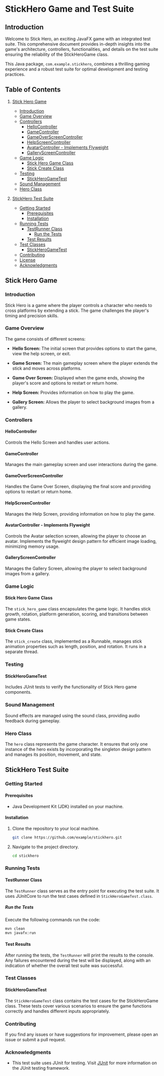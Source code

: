 # StickHero Game and Test Suite

## Introduction

Welcome to Stick Hero, an exciting JavaFX game with an integrated test suite. This comprehensive document provides in-depth insights into the game's architecture, controllers, functionalities, and details on the test suite ensuring the reliability of the StickHeroGame class.

This Java package, `com.example.stickhero`, combines a thrilling gaming experience and a robust test suite for optimal development and testing practices.

## Table of Contents

1. [Stick Hero Game](#stick-hero-game)
    - [Introduction](#introduction-1)
    - [Game Overview](#game-overview-1)
    - [Controllers](#controllers-1)
        - [HelloController](#hellocontroller)
        - [GameController](#gamecontroller)
        - [GameOverScreenController](#gameoverscreencontroller)
        - [HelpScreenController](#helpscreencontroller)
        - [AvatarController - Implements Flyweight](#avatarcontroller---implements-flyweight)
        - [GalleryScreenController](#galleryscreencontroller)
    - [Game Logic](#game-logic-1)
        - [Stick Hero Game Class](#stick-hero-game-class)
        - [Stick Create Class](#stick-create-class)
    - [Testing](#testing-1)
        - [StickHeroGameTest](#stickherogametest)
    - [Sound Management](#sound-management)
    - [Hero Class](#hero-class)

2. [StickHero Test Suite](#stickhero-test-suite)
    - [Getting Started](#getting-started)
        - [Prerequisites](#prerequisites)
        - [Installation](#installation)
    - [Running Tests](#running-tests)
        - [TestRunner Class](#testrunner-class)
            - [Run the Tests](#run-the-tests)
        - [Test Results](#test-results)
    - [Test Classes](#test-classes)
        - [StickHeroGameTest](#stickherogametest-1)
    - [Contributing](#contributing)
    - [License](#license)
    - [Acknowledgments](#acknowledgments)

## Stick Hero Game

### Introduction

Stick Hero is a game where the player controls a character who needs to cross platforms by extending a stick. The game challenges the player's timing and precision skills.

### Game Overview

The game consists of different screens:

- **Hello Screen:** The initial screen that provides options to start the game, view the help screen, or exit.

- **Game Screen:** The main gameplay screen where the player extends the stick and moves across platforms.

- **Game Over Screen:** Displayed when the game ends, showing the player's score and options to restart or return home.

- **Help Screen:** Provides information on how to play the game.

- **Gallery Screen:** Allows the player to select background images from a gallery.

### Controllers

#### HelloController

Controls the Hello Screen and handles user actions.

#### GameController

Manages the main gameplay screen and user interactions during the game.

#### GameOverScreenController

Handles the Game Over Screen, displaying the final score and providing options to restart or return home.

#### HelpScreenController

Manages the Help Screen, providing information on how to play the game.

#### AvatarController - Implements Flyweight

Controls the Avatar selection screen, allowing the player to choose an avatar. Implements the flyweight design pattern for efficient image loading, minimizing memory usage.

#### GalleryScreenController

Manages the Gallery Screen, allowing the player to select background images from a gallery.

### Game Logic

#### Stick Hero Game Class

The `stick_hero_game` class encapsulates the game logic. It handles stick growth, rotation, platform generation, scoring, and transitions between game states.

#### Stick Create Class

The `stick_create` class, implemented as a Runnable, manages stick animation properties such as length, position, and rotation. It runs in a separate thread.

### Testing

#### StickHeroGameTest

Includes JUnit tests to verify the functionality of Stick Hero game components.

### Sound Management

Sound effects are managed using the sound class, providing audio feedback during gameplay.

### Hero Class

The `hero` class represents the game character. It ensures that only one instance of the hero exists by incorporating the singleton design pattern and manages its position, movement, and state.

## StickHero Test Suite

### Getting Started

#### Prerequisites

- Java Development Kit (JDK) installed on your machine.

#### Installation

1. Clone the repository to your local machine.
   ```bash
   git clone https://github.com/example/stickhero.git
   ```
2. Navigate to the project directory.
   ```bash
   cd stickhero
   ```

### Running Tests

#### TestRunner Class

The `TestRunner` class serves as the entry point for executing the test suite. It uses JUnitCore to run the test cases defined in `StickHeroGameTest.class`.

##### Run the Tests

Execute the following commands run the code:
```bash
mvn clean
mvn javafx:run
```

#### Test Results

After running the tests, the `TestRunner` will print the results to the console. Any failures encountered during the test will be displayed, along with an indication of whether the overall test suite was successful.

### Test Classes

#### StickHeroGameTest

The `StickHeroGameTest` class contains the test cases for the StickHeroGame class. These tests cover various scenarios to ensure the game functions correctly and handles different inputs appropriately.

### Contributing

If you find any issues or have suggestions for improvement, please open an issue or submit a pull request.



### Acknowledgments

- This test suite uses JUnit for testing. Visit [JUnit](https://junit.org/junit5/) for more information on the JUnit testing framework.